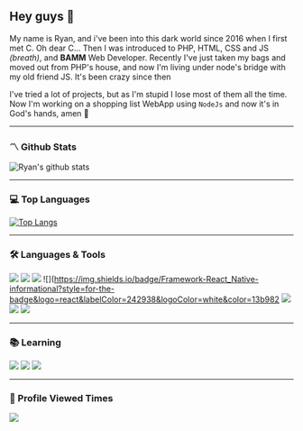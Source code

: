 ## Hey guys 👋
My name is Ryan, and i've been into this dark world since 2016 when I first met C. Oh dear C...
Then I was introduced to PHP, HTML, CSS and JS _(breath)_, and **BAMM** Web Developer.
Recently I've just taken my bags and moved out from PHP's house, and now I'm living under node's bridge with my old friend JS. It's been crazy since then

I've tried a lot of projects, but as I'm stupid I lose most of them all the time. Now I'm working on a shopping list WebApp using `NodeJs` and now it's in God's hands, amen 🙏

---

### 〽️ Github Stats

![Ryan's github stats](https://github-readme-stats.vercel.app/api?username=ryanmattos&theme=blueberry&show_icons=true&hide_title=true)

---

### 💻 Top Languages
[![Top Langs](https://github-readme-stats.vercel.app/api/top-langs/?username=ryanmattos&layout=compact&theme=blueberry&hide_title=true)](https://github.com/ryanmattos/github-readme-stats)

---

### 🛠 Languages & Tools
![](https://img.shields.io/badge/Code_Editor-VS_Code-informational?style=for-the-badge&logo=visual-studio-code&labelColor=242938&logoColor=white&color=13b982)
![](https://img.shields.io/badge/Plataform-Node.js-informational?style=for-the-badge&logo=node.js&labelColor=242938&logoColor=white&color=13b982)
![](https://img.shields.io/badge/Framework-React-informational?style=for-the-badge&logo=react&labelColor=242938&logoColor=white&color=13b982)
![](https://img.shields.io/badge/Framework-React_Native-informational?style=for-the-badge&logo=react&labelColor=242938&logoColor=white&color=13b982
![](https://img.shields.io/badge/Language-PHP-informational?style=for-the-badge&logo=php&labelColor=242938&logoColor=white&color=13b982)
![](https://img.shields.io/badge/Language-JavaScript-informational?style=for-the-badge&logo=javascript&labelColor=242938&logoColor=white&color=13b982)
![](https://img.shields.io/badge/Language-C-informational?style=for-the-badge&logo=c&labelColor=242938&logoColor=white&color=13b982)

---

### 📚 Learning
![](https://img.shields.io/badge/API_Rest-Java-informational?style=for-the-badge&logo=java&labelColor=242938&logoColor=white&color=13b982)
![](https://img.shields.io/badge/Framework-Angular-informational?style=for-the-badge&logo=angular&labelColor=242938&logoColor=white&color=13b982)
![](https://img.shields.io/badge/Framework-Bootstrap-informational?style=for-the-badge&logo=bootstrap&labelColor=242938&logoColor=white&color=13b982)

---

### 🔮 Profile Viewed Times
![](https://komarev.com/ghpvc/?username=ryanmattos&style=flat-square&color=13b982&label=Views)
